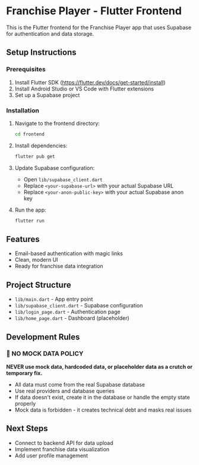 # Franchise Player - Flutter Frontend

This is the Flutter frontend for the Franchise Player app that uses Supabase for authentication and data storage.

## Setup Instructions

### Prerequisites
1. Install Flutter SDK (https://flutter.dev/docs/get-started/install)
2. Install Android Studio or VS Code with Flutter extensions
3. Set up a Supabase project

### Installation
1. Navigate to the frontend directory:
   ```bash
   cd frontend
   ```

2. Install dependencies:
   ```bash
   flutter pub get
   ```

3. Update Supabase configuration:
   - Open `lib/supabase_client.dart`
   - Replace `<your-supabase-url>` with your actual Supabase URL
   - Replace `<your-anon-public-key>` with your actual Supabase anon key

4. Run the app:
   ```bash
   flutter run
   ```

## Features
- Email-based authentication with magic links
- Clean, modern UI
- Ready for franchise data integration

## Project Structure
- `lib/main.dart` - App entry point
- `lib/supabase_client.dart` - Supabase configuration
- `lib/login_page.dart` - Authentication page
- `lib/home_page.dart` - Dashboard (placeholder)

## Development Rules

### 🚫 NO MOCK DATA POLICY
**NEVER use mock data, hardcoded data, or placeholder data as a crutch or temporary fix.**
- All data must come from the real Supabase database
- Use real providers and database queries
- If data doesn't exist, create it in the database or handle the empty state properly
- Mock data is forbidden - it creates technical debt and masks real issues

## Next Steps
- Connect to backend API for data upload
- Implement franchise data visualization
- Add user profile management 